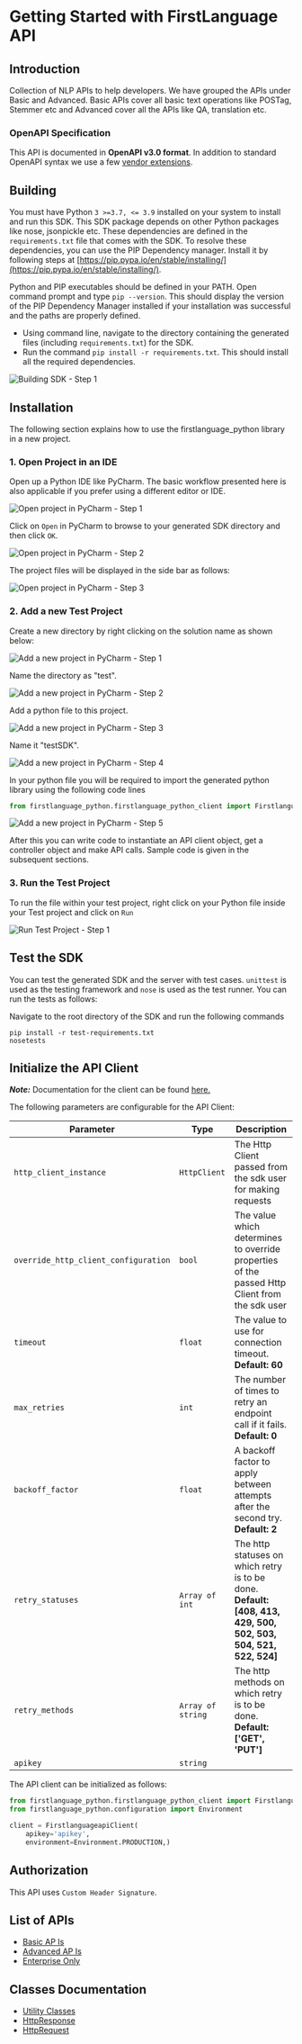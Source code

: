 
# Getting Started with FirstLanguage API

## Introduction

Collection of NLP APIs to help developers. We have grouped the APIs under Basic and Advanced. Basic APIs cover all basic text operations like POSTag, Stemmer etc and Advanced cover all the APIs like QA, translation etc.

### OpenAPI Specification

This API is documented in **OpenAPI v3.0 format**.
In addition to standard
OpenAPI syntax we use a few [vendor extensions](https://github.com/Redocly/redoc/blob/master/docs/redoc-vendor-extensions.md).

## Building

You must have Python `3 >=3.7, <= 3.9` installed on your system to install and run this SDK. This SDK package depends on other Python packages like nose, jsonpickle etc. These dependencies are defined in the `requirements.txt` file that comes with the SDK. To resolve these dependencies, you can use the PIP Dependency manager. Install it by following steps at [https://pip.pypa.io/en/stable/installing/](https://pip.pypa.io/en/stable/installing/).

Python and PIP executables should be defined in your PATH. Open command prompt and type `pip --version`. This should display the version of the PIP Dependency Manager installed if your installation was successful and the paths are properly defined.

* Using command line, navigate to the directory containing the generated files (including `requirements.txt`) for the SDK.
* Run the command `pip install -r requirements.txt`. This should install all the required dependencies.

![Building SDK - Step 1](https://apidocs.io/illustration/python?workspaceFolder=Firstlanguageapi-Python&step=installDependencies)

## Installation

The following section explains how to use the firstlanguage_python library in a new project.

### 1. Open Project in an IDE

Open up a Python IDE like PyCharm. The basic workflow presented here is also applicable if you prefer using a different editor or IDE.

![Open project in PyCharm - Step 1](https://apidocs.io/illustration/python?workspaceFolder=Firstlanguageapi-Python&step=pyCharm)

Click on `Open` in PyCharm to browse to your generated SDK directory and then click `OK`.

![Open project in PyCharm - Step 2](https://apidocs.io/illustration/python?workspaceFolder=Firstlanguageapi-Python&step=openProject0)

The project files will be displayed in the side bar as follows:

![Open project in PyCharm - Step 3](https://apidocs.io/illustration/python?workspaceFolder=Firstlanguageapi-Python&projectName=firstlanguage_python&step=openProject1)

### 2. Add a new Test Project

Create a new directory by right clicking on the solution name as shown below:

![Add a new project in PyCharm - Step 1](https://apidocs.io/illustration/python?workspaceFolder=Firstlanguageapi-Python&projectName=firstlanguage_python&step=createDirectory)

Name the directory as "test".

![Add a new project in PyCharm - Step 2](https://apidocs.io/illustration/python?workspaceFolder=Firstlanguageapi-Python&step=nameDirectory)

Add a python file to this project.

![Add a new project in PyCharm - Step 3](https://apidocs.io/illustration/python?workspaceFolder=Firstlanguageapi-Python&projectName=firstlanguage_python&step=createFile)

Name it "testSDK".

![Add a new project in PyCharm - Step 4](https://apidocs.io/illustration/python?workspaceFolder=Firstlanguageapi-Python&projectName=firstlanguage_python&step=nameFile)

In your python file you will be required to import the generated python library using the following code lines

```python
from firstlanguage_python.firstlanguage_python_client import FirstlanguageapiClient
```

![Add a new project in PyCharm - Step 5](https://apidocs.io/illustration/python?workspaceFolder=Firstlanguageapi-Python&projectName=firstlanguage_python&libraryName=firstlanguage_python.firstlanguage_python_client&className=FirstlanguageapiClient&step=projectFiles)

After this you can write code to instantiate an API client object, get a controller object and  make API calls. Sample code is given in the subsequent sections.

### 3. Run the Test Project

To run the file within your test project, right click on your Python file inside your Test project and click on `Run`

![Run Test Project - Step 1](https://apidocs.io/illustration/python?workspaceFolder=Firstlanguageapi-Python&projectName=firstlanguage_python&libraryName=firstlanguage_python.firstlanguage_python_client&className=FirstlanguageapiClient&step=runProject)

## Test the SDK

You can test the generated SDK and the server with test cases. `unittest` is used as the testing framework and `nose` is used as the test runner. You can run the tests as follows:

Navigate to the root directory of the SDK and run the following commands

```
pip install -r test-requirements.txt
nosetests
```

## Initialize the API Client

**_Note:_** Documentation for the client can be found [here.](/doc/client.md)

The following parameters are configurable for the API Client:

| Parameter | Type | Description |
|  --- | --- | --- |
| `http_client_instance` | `HttpClient` | The Http Client passed from the sdk user for making requests |
| `override_http_client_configuration` | `bool` | The value which determines to override properties of the passed Http Client from the sdk user |
| `timeout` | `float` | The value to use for connection timeout. <br> **Default: 60** |
| `max_retries` | `int` | The number of times to retry an endpoint call if it fails. <br> **Default: 0** |
| `backoff_factor` | `float` | A backoff factor to apply between attempts after the second try. <br> **Default: 2** |
| `retry_statuses` | `Array of int` | The http statuses on which retry is to be done. <br> **Default: [408, 413, 429, 500, 502, 503, 504, 521, 522, 524]** |
| `retry_methods` | `Array of string` | The http methods on which retry is to be done. <br> **Default: ['GET', 'PUT']** |
| `apikey` | `string` |  |

The API client can be initialized as follows:

```python
from firstlanguage_python.firstlanguage_python_client import FirstlanguageapiClient
from firstlanguage_python.configuration import Environment

client = FirstlanguageapiClient(
    apikey='apikey',
    environment=Environment.PRODUCTION,)
```

## Authorization

This API uses `Custom Header Signature`.

## List of APIs

* [Basic AP Is](/doc/controllers/basic-ap-is.md)
* [Advanced AP Is](/doc/controllers/advanced-ap-is.md)
* [Enterprise Only](/doc/controllers/enterprise-only.md)

## Classes Documentation

* [Utility Classes](/doc/utility-classes.md)
* [HttpResponse](/doc/http-response.md)
* [HttpRequest](/doc/http-request.md)

